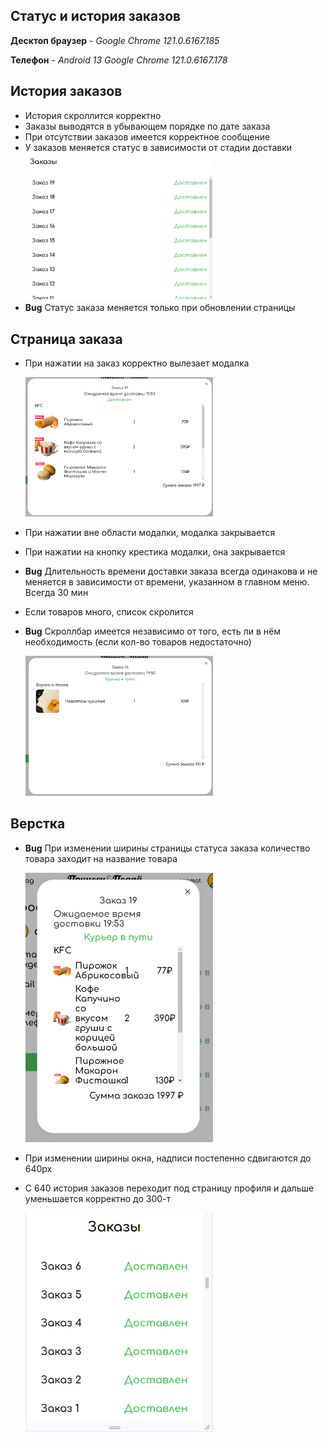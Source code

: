 ## Статус и история заказов

**Десктоп браузер** - _Google Chrome 121.0.6167.185_ 

**Телефон** - _Android 13 Google Chrome 121.0.6167.178_

## История заказов
- История скроллится корректно
- Заказы выводятся в убывающем порядке по дате заказа
- При отсутствии заказов имеется корректное сообщение
- У заказов меняется статус в зависимости от стадии доставки
    <img src="img/orders.png" width=300>
- **Bug** Статус заказа меняется только при обновлении страницы

## Страница заказа
- При нажатии на заказ корректно вылезает модалка

    <img src="img/norm_status.png" width=300>

- При нажатии вне области модалки, модалка закрывается
- При нажатии на кнопку крестика модалки, она закрывается 
- **Bug** Длительность времени доставки заказа всегда одинакова и не меняется в зависимости от времени, указанном в главном меню. Всегда 30 мин
- Если товаров много, список скролится
- **Bug** Скроллбар имеется независимо от того, есть ли в нём необходимость (если кол-во товаров недостаточно)

    <img src="img/status_order.png" width=300>

## Верстка 
- **Bug** При изменении ширины страницы статуса заказа количество товара заходит на название товара

    <img src="img/str_status_verstka.png" width=300>
- При изменении ширины окна, надписи постепенно сдвигаются до 640px
- C 640 история заказов переходит под страницу профиля и дальше уменьшается корректно до 300-т

    <img src="img/mobile_adaptiv.png" width=300>